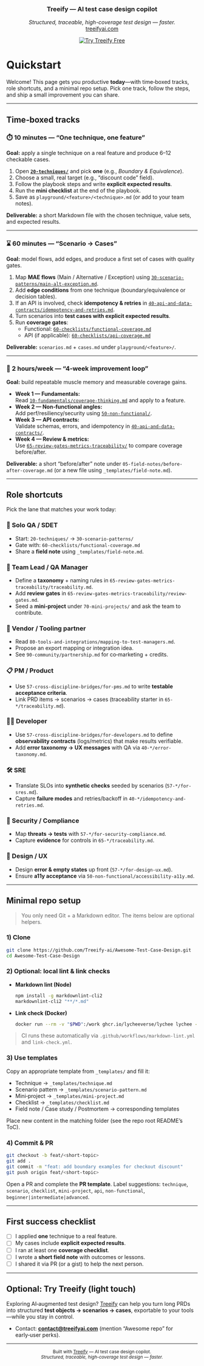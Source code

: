 
<!-- ===== Treeify Header ===== -->
<p align="center">
  <!-- Optional: swap in your logo paths -->
  <!-- <img src="assets/logo-light.svg" alt="Treeify" height="72"> -->
</p>

<h3 align="center">Treeify — AI test case design copilot</h3>
<p align="center">
  <em>Structured, traceable, high-coverage test design — faster.</em><br>
  <a href="https://treeifyai.com">treeifyai.com</a>
</p>

<p align="center">
  <a href="https://treeifyai.com">
    <img alt="Try Treeify Free" src="https://img.shields.io/badge/Try%20Treeify%20Free-treeifyai.com-brightgreen?style=for-the-badge">
  </a>
</p>

# Quickstart

Welcome! This page gets you productive **today**—with time‑boxed tracks, role shortcuts, and a minimal repo setup. Pick one track, follow the steps, and ship a small improvement you can share.

---

## Time‑boxed tracks

### ⏱️ 10 minutes — “One technique, one feature”
**Goal:** apply a single technique on a real feature and produce 6–12 checkable cases.

1. Open **[`20-techniques/`](../20-techniques/)** and pick **one** (e.g., _Boundary & Equivalence_).
2. Choose a small, real target (e.g., “discount code” field).
3. Follow the playbook steps and write **explicit expected results**.
4. Run the **mini checklist** at the end of the playbook.
5. Save as `playground/<feature>/<technique>.md` (or add to your team notes).

**Deliverable:** a short Markdown file with the chosen technique, value sets, and expected results.

---

### ⌛ 60 minutes — “Scenario → Cases”
**Goal:** model flows, add edges, and produce a first set of cases with quality gates.

1. Map **MAE flows** (Main / Alternative / Exception) using [`30-scenario-patterns/main-alt-exception.md`](../30-scenario-patterns/main-alt-exception.md).
2. Add **edge conditions** from one technique (boundary/equivalence or decision tables).
3. If an API is involved, check **idempotency & retries** in [`40-api-and-data-contracts/idempotency-and-retries.md`](../40-api-and-data-contracts/idempotency-and-retries.md).
4. Turn scenarios into **test cases with explicit expected results**.
5. Run **coverage gates**:
   - Functional: [`60-checklists/functional-coverage.md`](../60-checklists/functional-coverage.md)
   - API (if applicable): [`60-checklists/api-coverage.md`](../60-checklists/api-coverage.md)

**Deliverable:** `scenarios.md` + `cases.md` under `playground/<feature>/`.

---

### 📆 2 hours/week — “4‑week improvement loop”
**Goal:** build repeatable muscle memory and measurable coverage gains.

- **Week 1 — Fundamentals:**  
  Read [`10-fundamentals/coverage-thinking.md`](../10-fundamentals/coverage-thinking.md) and apply to a feature.
- **Week 2 — Non‑functional angles:**  
  Add perf/resiliency/security using [`50-non-functional/`](../50-non-functional/).
- **Week 3 — API contracts:**  
  Validate schemas, errors, and idempotency in [`40-api-and-data-contracts/`](../40-api-and-data-contracts/).
- **Week 4 — Review & metrics:**  
  Use [`65-review-gates-metrics-traceability/`](../65-review-gates-metrics-traceability/) to compare coverage before/after.

**Deliverable:** a short “before/after” note under `05-field-notes/before-after-coverage.md` (or a new file using `_templates/field-note.md`).

---

## Role shortcuts

Pick the lane that matches your work today:

### 👤 Solo QA / SDET
- Start: `20-techniques/` → `30-scenario-patterns/`  
- Gate with: `60-checklists/functional-coverage.md`  
- Share a **field note** using `_templates/field-note.md`.

### 👥 Team Lead / QA Manager
- Define a **taxonomy** + naming rules in `65-review-gates-metrics-traceability/traceability.md`.  
- Add **review gates** in `65-review-gates-metrics-traceability/review-gates.md`.  
- Seed a **mini‑project** under `70-mini-projects/` and ask the team to contribute.

### 🧰 Vendor / Tooling partner
- Read `80-tools-and-integrations/mapping-to-test-managers.md`.  
- Propose an export mapping or integration idea.  
- See `90-community/partnership.md` for co‑marketing + credits.

### 📋 PM / Product
- Use `57-cross-discipline-bridges/for-pms.md` to write **testable acceptance criteria**.  
- Link PRD items → scenarios → cases (traceability starter in `65-*/traceability.md`).

### 👨‍💻 Developer
- Use `57-cross-discipline-bridges/for-developers.md` to define **observability contracts** (logs/metrics) that make results verifiable.  
- Add **error taxonomy → UX messages** with QA via `40-*/error-taxonomy.md`.

### 🛠️ SRE
- Translate SLOs into **synthetic checks** seeded by scenarios (`57-*/for-sres.md`).  
- Capture **failure modes** and retries/backoff in `40-*/idempotency-and-retries.md`.

### 🔐 Security / Compliance
- Map **threats → tests** with `57-*/for-security-compliance.md`.  
- Capture **evidence** for controls in `65-*/traceability.md`.

### 🎨 Design / UX
- Design **error & empty states** up front (`57-*/for-design-ux.md`).  
- Ensure **a11y acceptance** via `50-non-functional/accessibility-a11y.md`.

---

## Minimal repo setup

> You only need Git + a Markdown editor. The items below are optional helpers.

### 1) Clone
```bash
git clone https://github.com/Treeify-ai/Awesome-Test-Case-Design.git
cd Awesome-Test-Case-Design
```

### 2) Optional: local lint & link checks
- **Markdown lint (Node)**
  ```bash
  npm install -g markdownlint-cli2
  markdownlint-cli2 "**/*.md"
  ```
- **Link check (Docker)**
  ```bash
  docker run --rm -v "$PWD":/work ghcr.io/lycheeverse/lychee lychee --no-progress --verbose "./**/*.md"
  ```

> CI runs these automatically via `.github/workflows/markdown-lint.yml` and `link-check.yml`.

### 3) Use templates
Copy an appropriate template from `_templates/` and fill it:
- Technique → `_templates/technique.md`
- Scenario pattern → `_templates/scenario-pattern.md`
- Mini‑project → `_templates/mini-project.md`
- Checklist → `_templates/checklist.md`
- Field note / Case study / Postmortem → corresponding templates

Place new content in the matching folder (see the repo root README’s ToC).

### 4) Commit & PR
```bash
git checkout -b feat/<short-topic>
git add .
git commit -m "feat: add boundary examples for checkout discount"
git push origin feat/<short-topic>
```
Open a PR and complete the **PR template**. Label suggestions: `technique`, `scenario`, `checklist`, `mini-project`, `api`, `non-functional`, `beginner|intermediate|advanced`.

---

## First success checklist

- [ ] I applied **one** technique to a real feature.
- [ ] My cases include **explicit expected results**.
- [ ] I ran at least one **coverage checklist**.
- [ ] I wrote a **short field note** with outcomes or lessons.
- [ ] I shared it via PR (or a gist) to help the next person.

---

## Optional: Try Treeify (light touch)

Exploring AI‑augmented test design? [Treeify](https://treeifyai.com/?utm_source=github&utm_medium=awesome_repo&utm_campaign=readme_hero) can help you turn long PRDs into structured **test objects → scenarios → cases**, exportable to your tools—while you stay in control.

- Contact: **contact@treeifyai.com** (mention “Awesome repo” for early‑user perks).

---

<p align="center">
  <sub>
    Built with <a href="https://treeifyai.com">Treeify</a> — AI test case design copilot.<br>
    <em>Structured, traceable, high-coverage test design — faster.</em>
  </sub>
</p>
